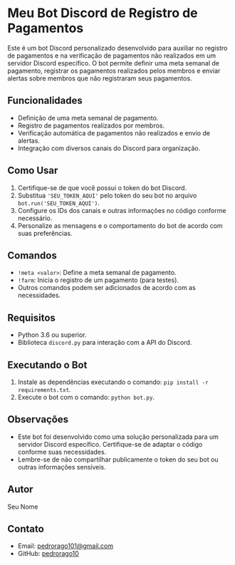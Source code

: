 # Meu Bot Discord de Registro de Pagamentos

Este é um bot Discord personalizado desenvolvido para auxiliar no registro de pagamentos e na verificação de pagamentos não realizados em um servidor Discord específico. O bot permite definir uma meta semanal de pagamento, registrar os pagamentos realizados pelos membros e enviar alertas sobre membros que não registraram seus pagamentos.

## Funcionalidades

- Definição de uma meta semanal de pagamento.
- Registro de pagamentos realizados por membros.
- Verificação automática de pagamentos não realizados e envio de alertas.
- Integração com diversos canais do Discord para organização.

## Como Usar

1. Certifique-se de que você possui o token do bot Discord.
2. Substitua `'SEU_TOKEN_AQUI'` pelo token do seu bot no arquivo `bot.run('SEU_TOKEN_AQUI')`.
3. Configure os IDs dos canais e outras informações no código conforme necessário.
4. Personalize as mensagens e o comportamento do bot de acordo com suas preferências.

## Comandos

- `!meta <valor>`: Define a meta semanal de pagamento.
- `!farm`: Inicia o registro de um pagamento (para testes).
- Outros comandos podem ser adicionados de acordo com as necessidades.

## Requisitos

- Python 3.6 ou superior.
- Biblioteca `discord.py` para interação com a API do Discord.

## Executando o Bot

1. Instale as dependências executando o comando: `pip install -r requirements.txt`.
2. Execute o bot com o comando: `python bot.py`.

## Observações

- Este bot foi desenvolvido como uma solução personalizada para um servidor Discord específico. Certifique-se de adaptar o código conforme suas necessidades.
- Lembre-se de não compartilhar publicamente o token do seu bot ou outras informações sensíveis.

## Autor

Seu Nome

## Contato

- Email: pedrorago101@gmail.com
- GitHub: [pedrorago10](https://github.com/pedrorago10)
